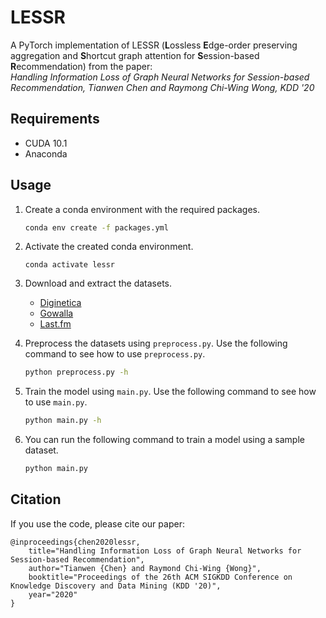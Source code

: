 # LESSR
A PyTorch implementation of LESSR (**L**ossless **E**dge-order preserving aggregation and **S**hortcut graph attention for **S**ession-based **R**ecommendation) from the paper:  
_Handling Information Loss of Graph Neural Networks for Session-based Recommendation, Tianwen Chen and Raymong Chi-Wing Wong, KDD '20_

## Requirements
- CUDA 10.1
- Anaconda

## Usage
1. Create a conda environment with the required packages.
    ```sh
    conda env create -f packages.yml
    ```

2. Activate the created conda environment.
    ```
    conda activate lessr
    ```

3. Download and extract the datasets.
    - [Diginetica](https://competitions.codalab.org/competitions/11161)
    - [Gowalla](https://snap.stanford.edu/data/loc-Gowalla.html)
    - [Last.fm](http://ocelma.net/MusicRecommendationDataset/lastfm-1K.html)

4. Preprocess the datasets using `preprocess.py`. Use the following command to see how to use `preprocess.py`.
    ```sh
    python preprocess.py -h
    ```

5. Train the model using `main.py`. Use the following command to see how to use `main.py`.
    ```sh
    python main.py -h
    ```

6. You can run the following command to train a model using a sample dataset.
    ```sh
    python main.py
    ```

## Citation
If you use the code, please cite our paper:
```
@inproceedings{chen2020lessr,
    title="Handling Information Loss of Graph Neural Networks for Session-based Recommendation",
    author="Tianwen {Chen} and Raymond Chi-Wing {Wong}",
    booktitle="Proceedings of the 26th ACM SIGKDD Conference on Knowledge Discovery and Data Mining (KDD '20)",
    year="2020"
}
```
